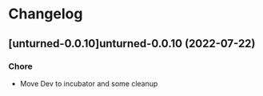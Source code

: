 # Changelog



## [unturned-0.0.10]unturned-0.0.10 (2022-07-22)

### Chore

- Move Dev to incubator and some cleanup
  
  